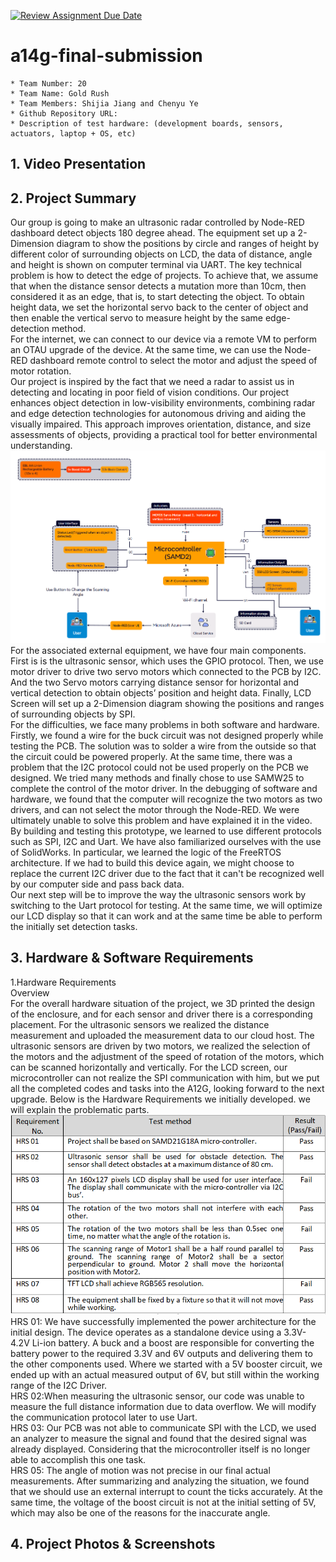 [![Review Assignment Due Date](https://classroom.github.com/assets/deadline-readme-button-24ddc0f5d75046c5622901739e7c5dd533143b0c8e959d652212380cedb1ea36.svg)](https://classroom.github.com/a/kzkUPShx)
# a14g-final-submission

    * Team Number: 20
    * Team Name: Gold Rush
    * Team Members: Shijia Jiang and Chenyu Ye
    * Github Repository URL: 
    * Description of test hardware: (development boards, sensors, actuators, laptop + OS, etc) 

## 1. Video Presentation

## 2. Project Summary  

Our group is going to make an ultrasonic radar controlled by Node-RED dashboard detect objects 180 degree ahead. The equipment set up a 2-Dimension diagram to show the positions by circle and ranges of height by different color of surrounding objects on LCD, the data of distance, angle and height is shown on computer terminal via UART. The key technical problem is how to detect the edge of projects. To achieve that, we assume that when the distance sensor detects a mutation more than 10cm, then considered it as an edge, that is, to start detecting the object. To obtain height data, we set the horizontal servo back to the center of object and then enable the vertical servo to measure height by the same edge-detection method.  
For the internet, we can connect to our device via a remote VM to perform an OTAU upgrade of the device. At the same time, we can use the Node-RED dashboard remote control to select the motor and adjust the speed of motor rotation.  
Our project is inspired by the fact that we need a radar to assist us in detecting and locating in poor field of vision conditions. Our project enhances object detection in low-visibility environments, combining radar and edge detection technologies for autonomous driving and aiding the visually impaired. This approach improves orientation, distance, and size assessments of objects, providing a practical tool for better environmental understanding.  
![alt text](image.png)  
For the associated external equipment, we have four main components. First is is the ultrasonic sensor, which uses the GPIO protocol.  Then, we use motor driver to drive two servo motors which connected to the PCB by I2C. And the two Servo motors carrying distance sensor for horizontal and vertical detection to obtain objects’ position and height data. Finally, LCD Screen will set up a 2-Dimension diagram showing the positions and ranges of surrounding objects by SPI.  
For the difficulties, we face many problems in both software and hardware. Firstly, we found a wire for the buck circuit was not designed properly while testing the PCB. The solution was to solder a wire from the outside so that the circuit could be powered properly. At the same time, there was a problem that the I2C protocol could not be used properly on the PCB we designed. We tried many methods and finally chose to use SAMW25 to complete the control of the motor driver. In the debugging of software and hardware, we found that the computer will recognize the two motors as two drivers, and can not select the motor through the Node-RED. We were ultimately unable to solve this problem and have explained it in the video.  
By building and testing this prototype, we learned to use different protocols such as SPI, I2C and Uart. We have also familiarized ourselves with the use of SolidWorks. In particular, we learned the logic of the FreeRTOS architecture. If we had to build this device again, we might choose to replace the current I2C driver due to the fact that it can't be recognized well by our computer side and pass back data.  
Our next step will be to improve the way the ultrasonic sensors work by switching to the Uart protocol for testing. At the same time, we will optimize our LCD display so that it can work and at the same time be able to perform the initially set detection tasks.

## 3. Hardware & Software Requirements

1.Hardware Requirements  
Overview  
For the overall hardware situation of the project, we 3D printed the design of the enclosure, and for each sensor and driver there is a corresponding placement. For the ultrasonic sensors we realized the distance measurement and uploaded the measurement data to our cloud host. The ultrasonic sensors are driven by two motors, we realized the selection of the motors and the adjustment of the speed of rotation of the motors, which can be scanned horizontally and vertically. For the LCD screen, our microcontroller can not realize the SPI communication with him, but we put all the completed codes and tasks into the A12G, looking forward to the next upgrade. Below is the Hardware Requirements we initially developed. we will explain the problematic parts.  
![alt text](image-1.png)
HRS 01: We have successfully implemented the power architecture for the initial design. The device operates as a standalone device using a 3.3V-4.2V Li-ion battery. A buck and a boost are responsible for converting the battery power to the required 3.3V and 6V outputs and delivering them to the other components used. Where we started with a 5V booster circuit, we ended up with an actual measured output of 6V, but still within the working range of the I2C Driver.  
HRS 02:When measuring the ultrasonic sensor, our code was unable to measure the full distance information due to data overflow. We will modify the communication protocol later to use Uart.  
HRS 03: Our PCB was not able to communicate SPI with the LCD, we used an analyzer to measure the signal and found that the desired signal was already displayed. Considering that the microcontroller itself is no longer able to accomplish this one task.  
HRS 05: The angle of motion was not precise in our final actual measurements. After summarizing and analyzing the situation, we found that we should use an external interrupt to count the ticks accurately. At the same time, the voltage of the boost circuit is not at the initial setting of 5V, which may also be one of the reasons for the inaccurate angle.  


## 4. Project Photos & Screenshots
